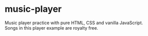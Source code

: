 # music-player
Music player practice with pure HTML, CSS and vanilla JavaScript.<br/>
Songs in this player example are royalty free.
